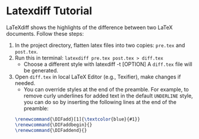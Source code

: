 # Latexdiff Tutorial

LaTeXdiff shows the highlights of the difference between two LaTeX documents. Follow these steps:  

1. In the project directory, flatten latex files into two copies: `pre.tex` and `post.tex`.
2.  Run this in terminal: `latexdiff pre.tex post.tex > diff.tex`
	- Choose a different style with latexdiff -t [OPTION]
	A `diff.tex` file will be generated.
3. Open `diff.tex` in local LaTeX Editor (e.g., Texifier), make changes if needed.
	- You can override styles at the end of the preamble. For example, to remove curly underlines for added text in the default `UNDERLINE` style, you can do so by inserting the following lines at the end of the preamble: 
	```latex
	\renewcommand{\DIFadd}[1]{\textcolor{blue}{#1}}  
	\renewcommand{\DIFaddbegin}{}  
	\renewcommand{\DIFaddend}{} 
	```


